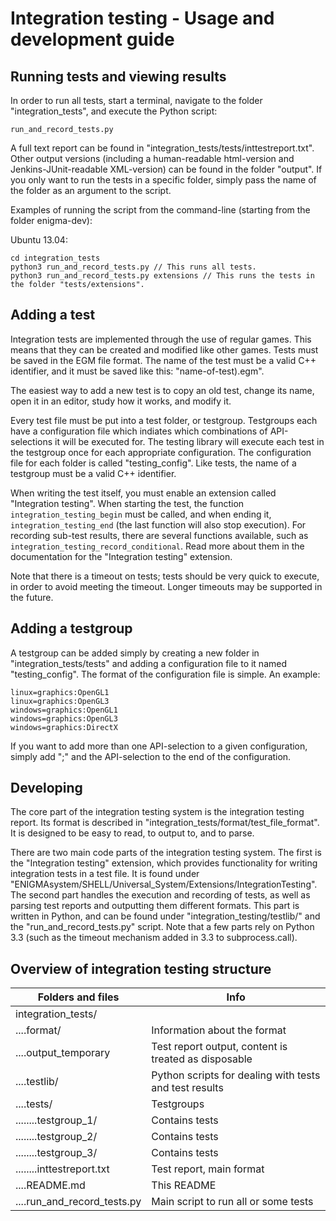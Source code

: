 Integration testing - Usage and development guide
========================================================

Running tests and viewing results
--------------------------------------------------------

In order to run all tests, start a terminal, navigate to the folder "integration\_tests", and execute the Python script:

    run_and_record_tests.py

A full text report can be found in "integration_tests/tests/inttestreport.txt". Other output versions (including a human-readable html-version and Jenkins-JUnit-readable XML-version) can be found in the folder "output". If you only want to run the tests in a specific folder, simply pass the name of the folder as an argument to the script.

Examples of running the script from the command-line (starting from the folder enigma-dev):

Ubuntu 13.04:

    cd integration_tests
    python3 run_and_record_tests.py // This runs all tests.
    python3 run_and_record_tests.py extensions // This runs the tests in the folder "tests/extensions".

Adding a test
--------------------------------------------------------

Integration tests are implemented through the use of regular games. This means that they can be created and modified like other games. Tests must be saved in the EGM file format. The name of the test must be a valid C++ identifier, and it must be saved like this: "name-of-test).egm".

The easiest way to add a new test is to copy an old test, change its name, open it in an editor, study how it works, and modify it.

Every test file must be put into a test folder, or testgroup. Testgroups each have a configuration file which indiates which combinations of API-selections it will be executed for. The testing library will execute each test in the testgroup once for each appropriate configuration. The configuration file for each folder is called "testing\_config". Like tests, the name of a testgroup must be a valid C++ identifier.

When writing the test itself, you must enable an extension called "Integration testing". When starting the test, the function `integration_testing_begin` must be called, and when ending it, `integration_testing_end` (the last function will also stop execution). For recording sub-test results, there are several functions available, such as `integration_testing_record_conditional`. Read more about them in the documentation for the "Integration testing" extension.

Note that there is a timeout on tests; tests should be very quick to execute, in order to avoid meeting the timeout. Longer timeouts may be supported in the future.

Adding a testgroup
--------------------------------------------------------

A testgroup can be added simply by creating a new folder in "integration\_tests/tests" and adding a configuration file to it named "testing\_config". The format of the configuration file is simple. An example:

    linux=graphics:OpenGL1
    linux=graphics:OpenGL3
    windows=graphics:OpenGL1
    windows=graphics:OpenGL3
    windows=graphics:DirectX

If you want to add more than one API-selection to a given configuration, simply add ";" and the API-selection to the end of the configuration.

Developing
--------------------------------------------------------

The core part of the integration testing system is the integration testing report. Its format is described in "integration\_tests/format/test\_file\_format". It is designed to be easy to read, to output to, and to parse.

There are two main code parts of the integration testing system. The first is the "Integration testing" extension, which provides functionality for writing integration tests in a test file. It is found under "ENIGMAsystem/SHELL/Universal\_System/Extensions/IntegrationTesting". The second part handles the execution and recording of tests, as well as parsing test reports and outputting them different formats. This part is written in Python, and can be found under "integration\_testing/testlib/" and the "run\_and\_record\_tests.py" script. Note that a few parts rely on Python 3.3 (such as the timeout mechanism added in 3.3 to subprocess.call).

Overview of integration testing structure
--------------------------------------------------------

| Folders and files              | Info                                                        |
| ------------------------------ | ----------------------------------------------------------- |
| integration\_tests/            |                                                             |
| ....format/                    | Information about the format                                |
| ....output_temporary           | Test report output, content is treated as disposable        |
| ....testlib/                   | Python scripts for dealing with tests and test results      |
| ....tests/                     | Testgroups                                                  |
| ........testgroup\_1/          | Contains tests                                              |
| ........testgroup\_2/          | Contains tests                                              |
| ........testgroup\_3/          | Contains tests                                              |
| ........inttestreport.txt      | Test report, main format                                    |
| ....README.md                  | This README                                                 |
| ....run\_and\_record\_tests.py | Main script to run all or some tests                        |

